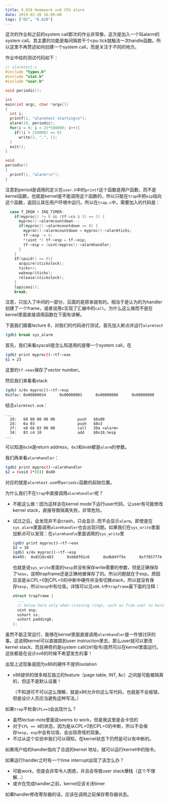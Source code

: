 ```yaml
---
title: 6.828 Homework xv6 CPU alarm
date: 2019-02-26 16:09:00
tags: ["OS", "6.828"]
---
```


这次的作业和之前的system call那次的作业非常像，这次是加入一个叫alarm的system call。其主要的功能是每间隔若干个cpu tick就触法一次handle函数。所以这里不再赘述如何创建一个system call，而是关注于不同的地方。

作业中给的测试代码如下：

```c
// alarmtest.c
#include "types.h"
#include "stat.h"
#include "user.h"

void periodic();

int
main(int argc, char *argv[])
{
  int i;
  printf(1, "alarmtest starting\n");
  alarm(10, periodic);
  for(i = 0; i < 25*500000; i++){
    if((i % 250000) == 0)
      write(2, ".", 1);
  }
  exit();
}

void
periodic()
{
  printf(1, "alarm!\n");
}
```

注意到period是调用的定义在`user.h`中的`printf`这个函数是用户函数，而不是kernel函数，也就是kernel是不能调用这个函数的，所以只能在`trap`中把`eip`指向这个函数，返回让其在用户环境中运行。所以在`trap.c`中，需要加入的代码是：

```c
  case T_IRQ0 + IRQ_TIMER:
    if(myproc() != 0 && (tf->cs & 3) == 3) {
      myproc()->alarmcountdown--;
      if(myproc()->alarmcountdown == 0) {
        myproc()->alarmcountdown = myproc()->alarmticks;
        tf->esp -= 4;
        *(uint *) tf->esp = tf->eip;
        tf->eip = (uint)myproc()->alarmhandler;
      }
    }
    if(cpuid() == 0){
      acquire(&tickslock);
      ticks++;
      wakeup(&ticks);
      release(&tickslock);
    }
    lapiceoi();
    break;
```

注意，只加入了中间的一部分，后面的是原来就有的。相当于是认为的为handler创建了一个frame，或者说用c实现了汇编中的`call`。为什么这么做而不是在kernel里面直接调用函数在下面有讲解。

下面我们跟着lecture 8，对我们的代码进行测试，首先加入断点并运行`alarmtest`

```bash
(gdb) break sys_alarm
```

首先，我们来看syscall是怎么知道用的是哪一个system call，在

```bash
(gdb) print myproc()->tf->eax
$1 = 23
```

这里的`tf->eax`保存了vector number。

然后我们来看看stack

```bash
(gdb) x/4x myproc()->tf->esp
0x2fac: 0x00000034      0x00000003      0x00000080      0x00000000
```

结合`alarmtest.asm`：

```assembly
...
  28:	68 80 00 00 00       	push   $0x80
  2d:	6a 03                	push   $0x3
  2f:	e8 66 03 00 00       	call   39a <alarm>
  34:	83 c4 10             	add    $0x10,%esp
...
```

可以知道`0x34`是return address，`0x3`和`0x80`都是`alarm`的参数。

我们再来看`alarmhandler`：

```bash
(gdb) print myproc()->alarmhandler
$2 = (void (*)()) 0x80
```

对应的就是`alarmtest.asm`中`periodic`函数的起始位置。

为什么我们不在`trap`中直接调用`alarmhandler`呢？

- 不能这么做！因为这样会在kernel mode下运行user代码，让user有可能修改kernel stack，直接导致隔离失败，非常危险。

- 试过之后，会发现并不会crash，只会显示`.`而不会显示`alarm`。即使是在`sys_alarm`里面调用`alarmhandler`也会出现问题。如果我们在`sys_write`里面加断点可以发现：在`alarmhandle`里面调用的`sys_write`里

  ```bash
  (gdb) print myproc()->tf->eax
  $2 = 16
  (gdb) x/4x myproc()->tf->esp
  0x495:  0x8310c483      0xb60f01c6      0xdb84ff5e      0xff857774
  ```

  也就是说`sys_write`里面的`%esp`并没有保存write需要的参数，但是正确保存了`%eax`，说明trapframe还是正确地被保存了的。所以问题就在于esp。原因应该是从CPL=0到CPL=0的中断中硬件并没有切换stack，所以就没有保存`%esp`，所以`%esp`中有垃圾。详情可以见`x86.h`中`trapframe`最下面的注释：

  ```c
  struct trapframe {
    ...
    // below here only when crossing rings, such as from user to kernel
    uint esp;
    ushort ss;
    ushort padding6;
  };
  ```

虽然不能正常运行，能够在kernel里面直接调用`alarmhandler`是一件很讨厌的事。这说明kernel可以直接跳到user instruction里去，那么user就可以更改kernel stack，而且神奇的是system call(`INT`指令)竟然可以在kernel里面运行。这些都是在设计xv6的时候不希望发生的事！

出现上述现象是因为x86的硬件不提供isolation

  - x86提供的很多相互独立的feature（page table, INT, &c）之间是可能被隔离的，但这不是默认设置！

    （不知道可不可以这么理解，就是x86允许你这么写代码，也就是不会报错，但是设计人员应当避免这种写法。）

如果`trap`不检查`CPL==3`会出现什么？

- 虽然lectue-note里面说seems to work，但是我这里是会卡住的
- 对于`CPL == 0`的状态，因为是从CPL=0到CPL=0的中断，所以不会保存`%esp`，`esp`中会有垃圾，会出现奇怪的现象。
- 不过从这个实验中我们可以得知，在kernel状态下仍然是可以有中断的。

如果用户给的handler指向了合适的kernel 地址，就可以运行kernel中的指令。

如果运行handler之时有一个time interrupt出现了该怎么办？

- 可能work，但是会非常令人困惑，并且会导致user stack爆栈（这个不理解...）
- 或许在完成handler之前，kernel应该关闭timer

如果handler修改寄存器的话，应该在调用之前保存寄存器状态。